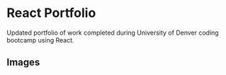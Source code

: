 # React Portfolio

Updated portfolio of work completed during University of Denver coding bootcamp using React.

## Images
